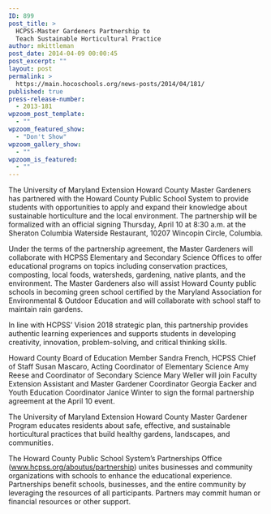 ```yaml
---
ID: 899
post_title: >
  HCPSS-Master Gardeners Partnership to
  Teach Sustainable Horticultural Practice
author: mkittleman
post_date: 2014-04-09 00:00:45
post_excerpt: ""
layout: post
permalink: >
  https://main.hocoschools.org/news-posts/2014/04/181/
published: true
press-release-number:
  - 2013-181
wpzoom_post_template:
  - ""
wpzoom_featured_show:
  - "Don't Show"
wpzoom_gallery_show:
  - ""
wpzoom_is_featured:
  - ""
---
```

The University of Maryland Extension Howard County Master Gardeners has partnered with the Howard County Public School System to provide students with opportunities to apply and expand their knowledge about sustainable horticulture and the local environment. The partnership will be formalized with an official signing Thursday, April 10 at 8:30 a.m. at the Sheraton Columbia Waterside Restaurant, 10207 Wincopin Circle, Columbia.

Under the terms of the partnership agreement, the Master Gardeners will collaborate with HCPSS Elementary and Secondary Science Offices to offer educational programs on topics including conservation practices, composting, local foods, watersheds, gardening, native plants, and the environment. The Master Gardeners also will assist Howard County public schools in becoming green school certified by the Maryland Association for Environmental &amp; Outdoor Education and will collaborate with school staff to maintain rain gardens.

In line with HCPSS’ Vision 2018 strategic plan, this partnership provides authentic learning experiences and supports students in developing creativity, innovation, problem-solving, and critical thinking skills.

Howard County Board of Education Member Sandra French, HCPSS Chief of Staff Susan Mascaro, Acting Coordinator of Elementary Science Amy Reese and Coordinator of Secondary Science Mary Weller will join Faculty Extension Assistant and Master Gardener Coordinator Georgia Eacker and Youth Education Coordinator Janice Winter to sign the formal partnership agreement at the April 10 event.

The University of Maryland Extension Howard County Master Gardener Program educates residents about safe, effective, and sustainable horticultural practices that build healthy gardens, landscapes, and communities.

The Howard County Public School System’s Partnerships Office (www.hcpss.org/aboutus/partnership) unites businesses and community organizations with schools to enhance the educational experience. Partnerships benefit schools, businesses, and the entire community by leveraging the resources of all participants. Partners may commit human or financial resources or other support.